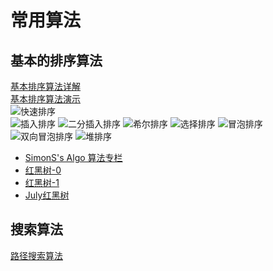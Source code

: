 # 常用算法
## 基本的排序算法
[基本排序算法详解](http://blog.csdn.net/litong09282039/article/details/46332127)<br/>
[基本排序算法演示](http://www.91ctc.com/html5_show/)<br/>
![快速排序](http://img.blog.csdn.net/20150805112443608)<br/>
![插入排序](http://img.blog.csdn.net/20150805093133431)
![二分插入排序](http://img.blog.csdn.net/20150807152426921)
![希尔排序](http://img.blog.csdn.net/20150807153227088)
![选择排序](http://img.blog.csdn.net/20150807153227088)
![冒泡排序](http://img.blog.csdn.net/20150811164218318)
![双向冒泡排序](http://img.blog.csdn.net/20150812164903579)
![堆排序](http://img.blog.csdn.net/20150826101207480)
* [SimonS's Algo 算法专栏](https://zhuanlan.zhihu.com/simons)
* [红黑树-0](http://www.importnew.com/21818.html)
* [红黑树-1](http://www.importnew.com/21822.html)<br/>
* [July红黑树](http://www.cnblogs.com/v-July-v/archive/2010/12/29/1983707.html)

## 搜索算法
[路径搜索算法](http://www.webhek.com/pathfinding)

